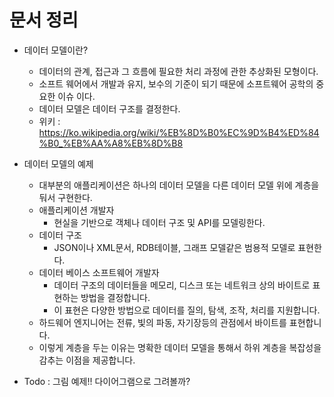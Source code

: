 # 문서 정리
* 데이터 모델이란?
  * 데이터의 관계, 접근과 그 흐름에 필요한 처리 과정에 관한 추상화된 모형이다.
  * 소프트 웨어에서 개발과 유지, 보수의 기준이 되기 때문에 소프트웨어 공학의 중요한 이슈 이다. 
  * 데이터 모델은 데이터 구조를 결정한다.
  * 위키 : https://ko.wikipedia.org/wiki/%EB%8D%B0%EC%9D%B4%ED%84%B0_%EB%AA%A8%EB%8D%B8


* 데이터 모델의 예제 
  * 대부분의 애플리케이션은 하나의 데이터 모델을 다른 데이터 모델 위에 계층을 둬서 구현한다.
  * 애플리케이션 개발자
    * 현실을 기반으로 객체나 데이터 구조 및 API를 모델링한다. 
  * 데이터 구조
    * JSON이나 XML문서, RDB테이블, 그래프 모델같은 범용적 모델로 표현한다.
  * 데이터 베이스 소프트웨어 개발자
    * 데이터 구조의 데이터들을 메모리, 디스크 또는 네트워크 상의 바이트로 표현하는 방법을 결정합니다. 
    * 이 표현은 다양한 방법으로 데이터를 질의, 탐색, 조작, 처리를 지원합니다. 
  * 하드웨어 엔지니어는 전류, 빛의 파동, 자기장등의 관점에서 바이트를 표현합니다. 
  * 이렇게 계층을 두는 이유는 명확한 데이터 모델을 통해서 하위 계층을 복잡성을 감추는 이점을 제공합니다. 

* Todo : 그림 예제!! 다이어그램으로 그려볼까?